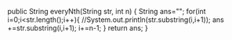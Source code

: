 public String everyNth(String str, int n) {
  String ans="";
  for(int i=0;i<str.length();i++){
      //System.out.println(str.substring(i,i+1));
    ans +=str.substring(i,i+1);
    i+=n-1;
  }
  return ans;
}
